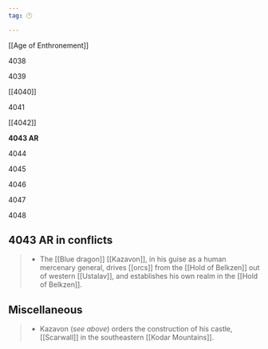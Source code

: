 ```yaml
---
tag: 🕛

---
```

[[Age of Enthronement]]


4038

4039

[[4040]]

4041

[[4042]]

**4043 AR**

4044

4045

4046

4047

4048



## 4043 AR in conflicts

>  - The [[Blue dragon]] [[Kazavon]], in his guise as a human mercenary general, drives [[orcs]] from the [[Hold of Belkzen]] out of western [[Ustalav]], and establishes his own realm in the [[Hold of Belkzen]].


## Miscellaneous

>  - Kazavon (*see above*) orders the construction of his castle, [[Scarwall]] in the southeastern [[Kodar Mountains]].






